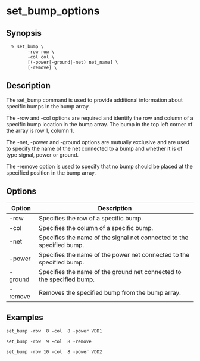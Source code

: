 # set_bump_options

## Synopsis
```
  % set_bump \
        -row row \
        -col col \
        [(-power|-ground|-net) net_name] \
        [-remove] \
```

## Description
The set_bump command is used to provide additional information about specific bumps in the bump array.

The -row and -col options are required and identify the row and column of a specific bump location in the bump array. The bump in the top left corner of the array is row 1, column 1.

The -net, -power and -ground options are mutually exclusive and are used to specify the name of the net connected to a bump and whether it is of type signal, power or ground.

The -remove option is used to specify that no bump should be placed at the specified position in the bump array.

## Options

| Option | Description |
| --- | --- |
| -row | Specifies the row of a specific bump. |
| -col | Specifies the column of a specific bump. |
| -net | Specifies the name of the signal net connected to the specified bump. |
| -power | Specifies the name of the power net connected to the specified bump. |
| -ground | Specifies the name of the ground net connected to the specified bump. |
| -remove | Removes the specified bump from the bump array. |

## Examples
```
set_bump -row  8 -col  8 -power VDD1

set_bump -row  9 -col  8 -remove

set_bump -row 10 -col  8 -power VDD2
```

